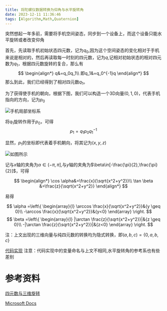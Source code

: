 ```yaml
---
title: 将陀螺仪数据转换为仰角与水平旋转角
date: 2023-12-11 11:36:46
tags: [Algorithm,Math,Quaternion]
---
```

突然想起一年多前，需要将手机空间姿态，同步到一个设备上，而这个设备只能水平旋转或者改变仰角
<!--more-->
首先，先读取手机初始状态四元数，记为$q_0$,因为这个空间姿态的变化相对于手机来说是相对的，然后再读取每一时刻的四元数，记为$q$,记相对初始状态的相对四元数为$q_1$，根据四元数旋转的复合，那么有
$$
\begin{align*}
q&=q_0q_1\\
即q_1&=q_0^{-1}q
\end{align*}
$$
那么到此，我们已经得到了相对四元数$q_1$。

为了获得使手机的朝向，根据下图，我们可以构造一个3D向量$(0,1,0)$，代表手机指向的方向，记为$p_0$

![手机局部坐标系](phone_direction.jpg)

将$q_1$旋转作用于$p_0$，可得
$$
p_1=q_1p_0q_1^{-1}
$$

显然，$p_1$的坐标即代表着手机朝向，将其记为$(x,y,z)$

![如图所示](angle.jpg)

记与$x$轴的夹角为$\alpha \in(-\pi,\pi]$,与$y$轴的夹角为$\beta\in[-\frac{\pi}{2},\frac{\pi}{2}]$，可得

$$
\begin{align*}
\cos \alpha&=\frac{x}{\sqrt{x^2+y^2}}\\
\tan \beta &=\frac{z}{\sqrt{x^2+y^2}}
\end{align*}
$$

易得

$$
\alpha =\left\{ 
    \begin{array}{l}
        \arccos \frac{x}{\sqrt{x^2+y^2}}&{y \geq 0}\\
        -\arccos \frac{x}{\sqrt{x^2+y^2}}&{y<0}
    \end{array} \right.
$$
$$
\beta =\left\{ 
    \begin{array}{l}
        |\arctan \frac{z}{\sqrt{x^2+y^2}}|&{z \geq 0}\\
        -|\arctan \frac{z}{\sqrt{x^2+y^2}}|&{z<0}
    \end{array} \right.
$$



注：上文出现的三维向量与纯四元数的转换均为隐式转换，即$(a,b,c)=\{0,a,b,c\}$

[代码实现](https://github.com/57UU/Quaternion/blob/master/Quternion/MainPage.xaml.cs)
注意：代码实现中的变量命名与上文不相同,水平旋转角的参考系也有些差别
# 参考资料
[四元数与三维旋转](https://github.com/Krasjet/quaternion)

[Microsoft Docs](https://learn.microsoft.com/en-us/dotnet/maui/platform-integration/device/sensors?tabs=windows#orientation)